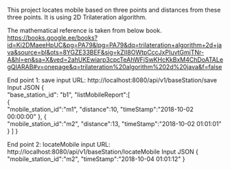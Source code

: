 
This project locates mobile based on three points and distances from these three points. It is using 2D Trilateration algorithm.

The mathematical reference is taken from below book.
https://books.google.ee/books?id=Ki2DMaeeHpUC&pg=PA79&lpg=PA79&dq=trilateration+algorithm+2d+java&source=bl&ots=8YGZE33BEF&sig=kZII8OWtpCccJxPIuvtGmjTNr-A&hl=en&sa=X&ved=2ahUKEwiarp3cpcTeAhWFjSwKHcKkBxM4ChDoATALegQIARAB#v=onepage&q=trilateration%20algorithm%202d%20java&f=false 




End point 1: save input 
URL: http://localhost:8080/api/v1/baseStation/save
Input JSON
{  
   "base_station_id": "b1",
   "listMobileReport":[  
      {  
         "mobile_station_id":"m1",
         "distance":10,
         "timeStamp":"2018-10-02 00:00:00"
      },
	  {  
         "mobile_station_id":"m2",
         "distance":13,
         "timeStamp":"2018-10-02 01:01:01"
      }
   ]
}



End point 2: locateMobile input
URL: http://localhost:8080/api/v1/baseStation/locateMobile
Input JSON
{
    "mobile_station_id":"m2",
    "timeStamp":"2018-10-04 01:01:12"
}
